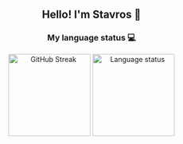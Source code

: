 <div align="center">
    <h2>Hello! I'm Stavros 👋</h2>
</div>
<div align="center">
    <h3>My language status 💻</h3>
    <img src="https://github-readme-stats.vercel.app/api?username=steveiliop56&show_icons=true&theme=transparent?hide_border=true" alt="GitHub Streak" height="165">
    <img src="https://github-readme-stats.vercel.app/api/top-langs/?username=anuraghazra&layout=compact&theme=transparent?hide_border=true" alt="Language status" height="165">
</div>
